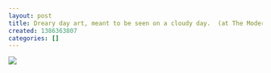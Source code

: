 ```yaml
---
layout: post
title: Dreary day art, meant to be seen on a cloudy day.  (at The Modern Wing)
created: 1386363807
categories: []
---
```

<img src="http://25.media.tumblr.com/d35a3729be6a0d7e3410fa81a7ecd3fa/tumblr_mxel5rhUvG1rsr8w3o1_500.jpg"/><br/><br/>

